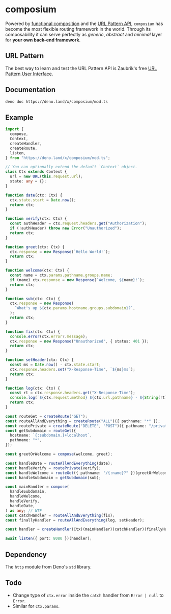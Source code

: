 # composium

Powered by
[functional composition](https://en.wikipedia.org/wiki/Function_composition) and
the
[URL Pattern API](https://developer.mozilla.org/en-US/docs/Web/API/URL_Pattern_API),
`composium` has become the most flexible routing framework in the world. Through
its composability it can serve perfectly as _generic_, _abstract_ and _minimal_
layer for **your own back-end framework**.

## URL Pattern

The best way to learn and test the URL Pattern API is Zaubrik's free
[URL Pattern User Interface](https://dev.zaubrik.com/urlpattern/).

## Documentation

```bash
deno doc https://deno.land/x/composium/mod.ts
```

## Example

```ts
import {
  compose,
  Context,
  createHandler,
  createRoute,
  listen,
} from "https://deno.land/x/composium/mod.ts";

// You can optionally extend the default `Context` object.
class Ctx extends Context {
  url = new URL(this.request.url);
  state: any = {};
}

function date(ctx: Ctx) {
  ctx.state.start = Date.now();
  return ctx;
}

function verify(ctx: Ctx) {
  const authHeader = ctx.request.headers.get("Authorization");
  if (!authHeader) throw new Error("Unauthorized");
  return ctx;
}

function greet(ctx: Ctx) {
  ctx.response = new Response(`Hello World!`);
  return ctx;
}

function welcome(ctx: Ctx) {
  const name = ctx.params.pathname.groups.name;
  if (name) ctx.response = new Response(`Welcome, ${name}!`);
  return ctx;
}

function sub(ctx: Ctx) {
  ctx.response = new Response(
    `What's up ${ctx.params.hostname.groups.subdomain}?`,
  );
  return ctx;
}

function fix(ctx: Ctx) {
  console.error(ctx.error?.message);
  ctx.response = new Response("Unauthorized", { status: 401 });
  return ctx;
}

function setHeader(ctx: Ctx) {
  const ms = Date.now() - ctx.state.start;
  ctx.response.headers.set("X-Response-Time", `${ms}ms`);
  return ctx;
}

function log(ctx: Ctx) {
  const rt = ctx.response.headers.get("X-Response-Time");
  console.log(`${ctx.request.method} ${ctx.url.pathname} - ${String(rt)}`);
  return ctx;
}

const routeGet = createRoute("GET");
const routeAllAndEverything = createRoute("ALL")({ pathname: "*" });
const routePrivate = createRoute("DELETE", "POST")({ pathname: "/private/*" });
const getSubdomain = routeGet({
  hostname: `{:subdomain.}+localhost`,
  pathname: "*",
});

const greetOrWelcome = compose(welcome, greet);

const handleDate = routeAllAndEverything(date);
const handleVerify = routePrivate(verify);
const handleWelcome = routeGet({ pathname: "/{:name}?" })(greetOrWelcome);
const handleSubdomain = getSubdomain(sub);

const mainHandler = compose(
  handleSubdomain,
  handleWelcome,
  handleVerify,
  handleDate,
) as any; // WTF
const catchHandler = routeAllAndEverything(fix);
const finallyHandler = routeAllAndEverything(log, setHeader);

const handler = createHandler(Ctx)(mainHandler)(catchHandler)(finallyHandler);

await listen({ port: 8080 })(handler);
```

## Dependency

The `http` module from Deno's `std` library.

## Todo

- Change type of `ctx.error` inside the `catch` handler from `Error | null` to
  `Error`.
- Similar for `ctx.params`.
